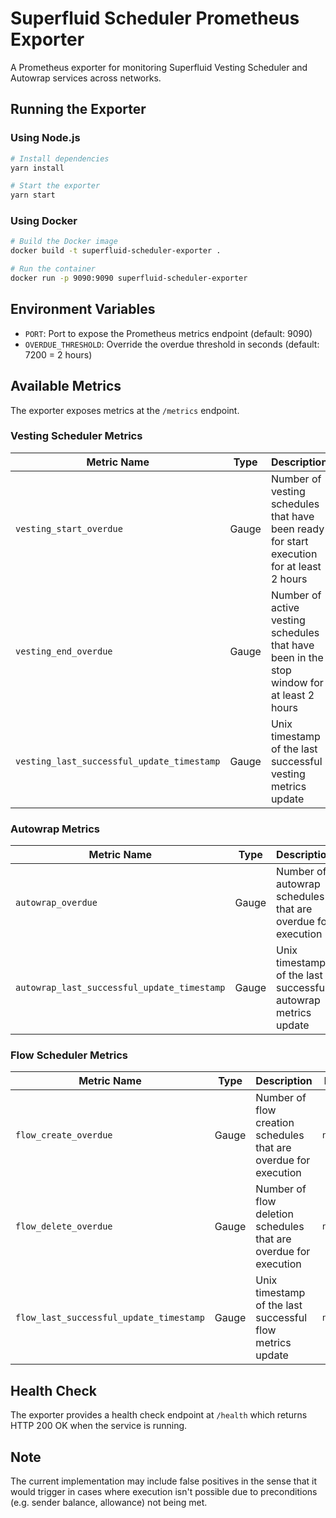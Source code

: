 # Superfluid Scheduler Prometheus Exporter

A Prometheus exporter for monitoring Superfluid Vesting Scheduler and Autowrap services across networks.

## Running the Exporter

### Using Node.js

```bash
# Install dependencies
yarn install

# Start the exporter
yarn start
```

### Using Docker

```bash
# Build the Docker image
docker build -t superfluid-scheduler-exporter .

# Run the container
docker run -p 9090:9090 superfluid-scheduler-exporter
```

## Environment Variables

- `PORT`: Port to expose the Prometheus metrics endpoint (default: 9090)
- `OVERDUE_THRESHOLD`: Override the overdue threshold in seconds (default: 7200 = 2 hours)

## Available Metrics

The exporter exposes metrics at the `/metrics` endpoint.

### Vesting Scheduler Metrics

| Metric Name | Type | Description | Labels |
|------------|------|-------------|--------|
| `vesting_start_overdue` | Gauge | Number of vesting schedules that have been ready for start execution for at least 2 hours | `network` |
| `vesting_end_overdue` | Gauge | Number of active vesting schedules that have been in the stop window for at least 2 hours | `network` |
| `vesting_last_successful_update_timestamp` | Gauge | Unix timestamp of the last successful vesting metrics update | `network` |

### Autowrap Metrics

| Metric Name | Type | Description | Labels |
|------------|------|-------------|--------|
| `autowrap_overdue` | Gauge | Number of autowrap schedules that are overdue for execution | `network` |
| `autowrap_last_successful_update_timestamp` | Gauge | Unix timestamp of the last successful autowrap metrics update | `network` |

### Flow Scheduler Metrics

| Metric Name | Type | Description | Labels |
|------------|------|-------------|--------|
| `flow_create_overdue` | Gauge | Number of flow creation schedules that are overdue for execution | `network` |
| `flow_delete_overdue` | Gauge | Number of flow deletion schedules that are overdue for execution | `network` |
| `flow_last_successful_update_timestamp` | Gauge | Unix timestamp of the last successful flow metrics update | `network` |

## Health Check

The exporter provides a health check endpoint at `/health` which returns HTTP 200 OK when the service is running. 

## Note

The current implementation may include false positives in the sense that it would trigger in cases where execution isn't possible due to preconditions (e.g. sender balance, allowance) not being met.